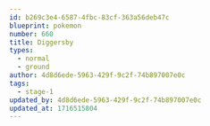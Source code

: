 ```yaml
---
id: b269c3e4-6587-4fbc-83cf-363a56deb47c
blueprint: pokemon
number: 660
title: Diggersby
types:
  - normal
  - ground
author: 4d8d6ede-5963-429f-9c2f-74b897007e0c
tags:
  - stage-1
updated_by: 4d8d6ede-5963-429f-9c2f-74b897007e0c
updated_at: 1716515804
---
```

